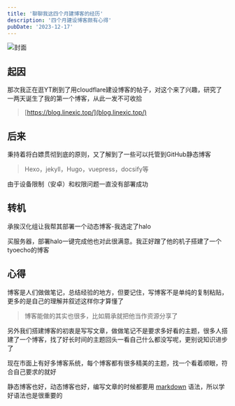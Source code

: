 ```yaml
---
title: '聊聊我这四个月建博客的经历'
description: '四个月建设博客颇有心得'
pubDate: '2023-12-17'
---
```


![封面](https://cdn.linexic.top/gh/LineXic/img/img/blog.webp)

## 起因

那次我正在逛YT刷到了用cloudflare建设博客的帖子，对这个来了兴趣，研究了一两天诞生了我的第一个博客，从此一发不可收拾

> [https://blog.linexic.top/](blog.linexic.top/)

## 后来

秉持着将白嫖贯彻到底的原则，又了解到了一些可以托管到GitHub静态博客

> Hexo，jekyll，Hugo，vuepress，docsify等

由于设备限制（安卓）和权限问题一直没有部署成功

## 转机

承挨汉化组让我帮其部署一个动态博客-我选定了halo

买服务器，部署halo一键完成他也对此很满意。我正好蹭了他的机子搭建了一个tyoecho的博客

## 心得

博客是人们做做笔记，总结经验的地方，但要记住，写博客不是单纯的复制粘贴，更多的是自己的理解并叙述这样你才算懂了

> 博客能做的其实也很多，比如屑承就把他当作资源分享了

另外我们搭建博客的初衷是写写文章，做做笔记不是要求多好看的主题，很多人搭建了一个博客，找了好长时间的主题回头一看自己什么都没写呢，更别说知识进步了

现在市面上有好多博客系统，每个博客都有很多精美的主题，找一个看着顺眼，符合自己要求的就好

静态博客也好，动态博客也好，编写文章的时候都要用  [markdown](https://markdown.com.cn/) 语法，所以学好语法也是很重要的

